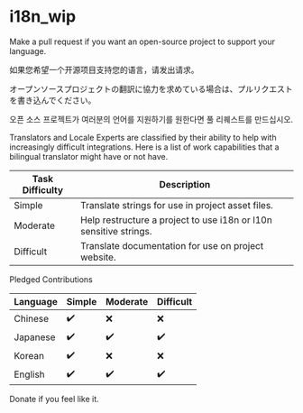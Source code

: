 # i18n_wip
Make a pull request if you want an open-source project to support your language.

如果您希望一个开源项目支持您的语言，请发出请求。

オープンソースプロジェクトの翻訳に協力を求めている場合は、プルリクエストを書き込んでください。

오픈 소스 프로젝트가 여러분의 언어를 지원하기를 원한다면 풀 리퀘스트를 만드십시오.

Translators and Locale Experts are classified by their ability to help with increasingly difficult integrations. 
Here is a list of work capabilities that a bilingual translator might have or not have.

| Task Difficulty  | Description                                                               |
| ---------------- | ------------------------------------------------------------------------- |
| Simple           | Translate strings for use in project asset files.                         |
| Moderate         | Help restructure a project to use i18n or l10n sensitive strings.         |
| Difficult        | Translate documentation for use on project website.                       |

Pledged Contributions

| Language        | Simple             | Moderate           | Difficult          |
| --------------- | ------------------ | ------------------ | ------------------ |
| Chinese         | ✔️ | ❌                | ❌                |
| Japanese        | ✔️ | ✔️ | ✔️ |
| Korean          | ✔️ | ❌                | ❌               |
| English         | ✔️ | ✔️ | ✔️ |

Donate if you feel like it.
